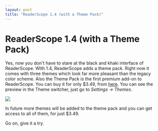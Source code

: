 ```yaml
---
layout: post
title: "ReaderScope 1.4 (with a Theme Pack)"
---
```

ReaderScope 1.4 (with a Theme Pack)
===
Yes, now you don't have to stare at the black and khaki interface of ReaderScope. With 1.4, ReaderScope adds a theme pack. Right now it comes with three themes which look far more pleasant than the legacy color scheme. Also the Theme Pack is the first premium add-on to ReaderScope. You can buy it for only $3.49, from [here][0]. You can see the preview in the Theme switcher, just go to _Settings -\> Themes_.  
  

[![](http://1.bp.blogspot.com/_W6UcJjyXr24/SyJhS93JAtI/AAAAAAAADgE/OfgVg540eJc/s640/tpack_promo.png)][1]  
  
In future more themes will be added to the theme pack and you can get access to all of them, for just $3.49\.  
  
Go on, give it a try.

[0]: http://market.altcanvas.com/readerscope
[1]: http://1.bp.blogspot.com/_W6UcJjyXr24/SyJhS93JAtI/AAAAAAAADgE/OfgVg540eJc/s1600-h/tpack_promo.png
